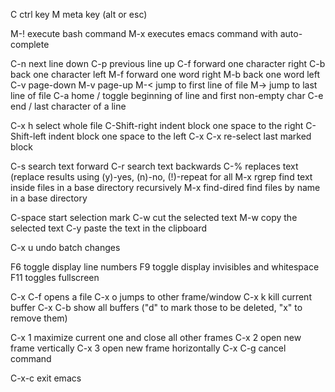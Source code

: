 C               ctrl key
M               meta key (alt or esc)

M-!             execute bash command
M-x             executes emacs command with auto-complete

C-n             next line down
C-p             previous line up
C-f             forward one character right
C-b             back one character left
M-f             forward one word right
M-b             back one word left
C-v             page-down
M-v             page-up
M-<             jump to first line of file
M->             jump to last line of file
C-a             home / toggle beginning of line and first non-empty char
C-e             end / last character of a line

C-x h           select whole file
C-Shift-right   indent block one space to the right
C-Shift-left    indent block one space to the left
C-x C-x         re-select last marked block

C-s             search text forward
C-r             search text backwards
C-%             replaces text (replace results using (y)-yes, (n)-no, (!)-repeat for all
M-x rgrep       find text inside files in a base directory recursively
M-x find-dired  find files by name in a base directory

C-space         start selection mark
C-w             cut the selected text
M-w             copy the selected text
C-y             paste the text in the clipboard

C-x u           undo batch changes

F6              toggle display line numbers
F9              toggle display invisibles and whitespace
F11             toggles fullscreen

C-x C-f         opens a file
C-x o           jumps to other frame/window
C-x k           kill current buffer
C-x C-b         show all buffers ("d" to mark those to be deleted, "x" to remove them)

C-x 1           maximize current one and close all other frames
C-x 2           open new frame vertically
C-x 3           open new frame horizontally
C-x
C-g             cancel command

C-x-c           exit emacs
